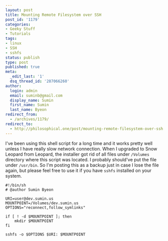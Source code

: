 ```yaml
---
layout: post
title: Mounting Remote Filesystem over SSH
post_id: '1179'
categories:
- Geeky Stuff
- Tutorials
tags:
- linux
- SSH
- sshfs
status: publish
type: post
published: true
meta:
  _edit_last: '1'
  dsq_thread_id: '287066260'
author:
  login: admin
  email: suminb@gmail.com
  display_name: Sumin
  first_name: Sumin
  last_name: Byeon
redirect_from:
  - /archives/1179/
redirect_to:
  - http://philosophical.one/post/mounting-remote-filesystem-over-ssh
---
```

I've been using this shell script for a long time and it works pretty well unless I have really slow network connection. When I upgraded to Snow Leopard from Leopard, the installer got rid of all files under `/Volumes` directory where this script was located. I probably should've put the file under `/usr/bin`. So I'm posting this as a backup just in case I lose the file again, but please feel free to use it if you have `sshfs` installed on your system.

~~~
#!/bin/sh
# @author Sumin Byeon

URI=user@dev.sumin.us
MOUNTPOINT=/Volumes/dev.sumin.us
OPTIONS="reconnect,follow_symlinks"

if [ ! -d $MOUNTPOINT ]; then
	mkdir $MOUNTPOINT
fi

sshfs -o $OPTIONS $URI: $MOUNTPOINT
~~~

